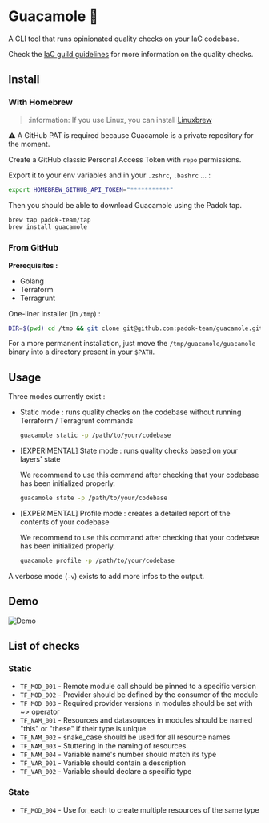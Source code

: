 # Guacamole 🥑

A CLI tool that runs opinionated quality checks on your IaC codebase.

Check the [IaC guild guidelines](https://padok-team.github.io/docs-terraform-guidelines/) for more information on the quality checks.

## Install

### With Homebrew

> :information: If you use Linux, you can install [Linuxbrew](https://docs.brew.sh/Homebrew-on-Linux)

:warning: A GitHub PAT is required because Guacamole is a private repository for the moment.

Create a GitHub classic Personal Access Token with `repo` permissions.

Export it to your env variables and in your `.zshrc`, `.bashrc` ... :

```bash
export HOMEBREW_GITHUB_API_TOKEN="***********"
```

Then you should be able to download Guacamole using the Padok tap.

```bash
brew tap padok-team/tap
brew install guacamole
```
### From GitHub

**Prerequisites :**
- Golang
- Terraform
- Terragrunt

One-liner installer (in `/tmp`) :

```bash
DIR=$(pwd) cd /tmp && git clone git@github.com:padok-team/guacamole.git && cd guacamole && go build && alias guacamole=/tmp/guacamole/guacamole && cd $DIR
```

For a more permanent installation, just move the `/tmp/guacamole/guacamole` binary into a directory present in your `$PATH`.

## Usage

Three modes currently exist :

- Static mode : runs quality checks on the codebase without running Terraform / Terragrunt commands

  ```bash
  guacamole static -p /path/to/your/codebase
  ```

- [EXPERIMENTAL] State mode : runs quality checks based on your layers' state
  
  We recommend to use this command after checking that your codebase has been initialized properly.


  ```bash
  guacamole state -p /path/to/your/codebase
  ```

- [EXPERIMENTAL] Profile mode : creates a detailed report of the contents of your codebase

  We recommend to use this command after checking that your codebase has been initialized properly.

  ```bash
  guacamole profile -p /path/to/your/codebase
  ```

A verbose mode (`-v`) exists to add more infos to the output.

## Demo

![Demo](/assets/demo.gif)

## List of checks

### Static

- `TF_MOD_001` - Remote module call should be pinned to a specific version
- `TF_MOD_002` - Provider should be defined by the consumer of the module
- `TF_MOD_003` - Required provider versions in modules should be set with ~> operator
- `TF_NAM_001` - Resources and datasources in modules should be named "this" or "these" if their type is unique
- `TF_NAM_002` - snake_case should be used for all resource names
- `TF_NAM_003` - Stuttering in the naming of resources
- `TF_NAM_004` - Variable name's number should match its type
- `TF_VAR_001` - Variable should contain a description
- `TF_VAR_002` - Variable should declare a specific type

### State

- `TF_MOD_004` - Use for_each to create multiple resources of the same type
